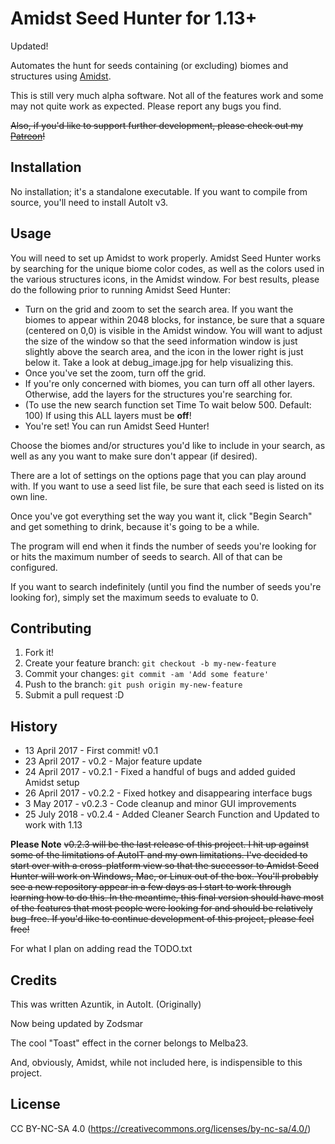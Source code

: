 # Amidst Seed Hunter for 1.13+

Updated!

Automates the hunt for seeds containing (or excluding) biomes and structures using [Amidst](https://github.com/toolbox4minecraft/amidst/releases).

This is still very much alpha software. Not all of the features work and some may not quite work as expected. Please report any bugs you find.

~~Also, if you'd like to support further development, please check out my [Patreon](https://www.patreon.com/azuntik)!~~

## Installation

No installation; it's a standalone executable. If you want to compile from source, you'll need to install AutoIt v3.

## Usage

You will need to set up Amidst to work properly. Amidst Seed Hunter works by searching for the unique biome color codes, as well as the colors used in the various structures icons, in the Amidst window. For best results, please do the following prior to running Amidst Seed Hunter:
* Turn on the grid and zoom to set the search area. If you want the biomes to appear within 2048 blocks, for instance, be sure that a square (centered on 0,0) is visible in the Amidst window. You will want to adjust the size of the window so that the seed information window is just slightly above the search area, and the icon in the lower right is just below it. Take a look at debug_image.jpg for help visualizing this.
* Once you've set the zoom, turn off the grid.
* If you're only concerned with biomes, you can turn off all other layers. Otherwise, add the layers for the structures you're searching for. 
* (To use the new search function set Time To wait below 500. Default: 100) If using this ALL layers must be **off**!
* You're set! You can run Amidst Seed Hunter!

Choose the biomes and/or structures you'd like to include in your search, as well as any you want to make sure don't appear (if desired).

There are a lot of settings on the options page that you can play around with. If you want to use a seed list file, be sure that each seed is listed on its own line.

Once you've got everything set the way you want it, click "Begin Search" and get something to drink, because it's going to be a while.

The program will end when it finds the number of seeds you're looking for or hits the maximum number of seeds to search. All of that can be configured.

If you want to search indefinitely (until you find the number of seeds you're looking for), simply set the maximum seeds to evaluate to 0.

## Contributing

1. Fork it!
2. Create your feature branch: `git checkout -b my-new-feature`
3. Commit your changes: `git commit -am 'Add some feature'`
4. Push to the branch: `git push origin my-new-feature`
5. Submit a pull request :D

## History

* 13 April 2017 - First commit! v0.1
* 23 April 2017 - v0.2 - Major feature update
* 24 April 2017 - v0.2.1 - Fixed a handful of bugs and added guided Amidst setup
* 26 April 2017 - v0.2.2 - Fixed hotkey and disappearing interface bugs
*  3 May   2017 - v0.2.3 - Code cleanup and minor GUI improvements
* 25 July  2018 - v0.2.4 - Added Cleaner Search Function and Updated to work with 1.13

**Please Note**
~~v0.2.3 will be the last release of this project. I hit up against some of the limitations of AutoIT and my own limitations. I've decided to start over with a cross-platform view so that the successor to Amidst Seed Hunter will work on Windows, Mac, or Linux out of the box. You'll probably see a new repository appear in a few days as I start to work through learning how to do this. In the meantime, this final version should have most of the features that most people were looking for and should be relatively bug-free. If you'd like to continue development of this project, please feel free!~~

For what I plan on adding read the TODO.txt

## Credits

This was written Azuntik, in AutoIt. (Originally)

Now being updated by Zodsmar

The cool "Toast" effect in the corner belongs to Melba23.

And, obviously, Amidst, while not included here, is indispensible to this project.

## License

CC BY-NC-SA 4.0 (https://creativecommons.org/licenses/by-nc-sa/4.0/)
